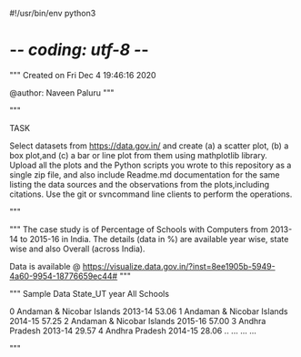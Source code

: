 #!/usr/bin/env python3
# -*- coding: utf-8 -*-
"""
Created on Fri Dec  4 19:46:16 2020

@author: Naveen Paluru
"""

"""

TASK 

Select datasets from https://data.gov.in/ and create (a) a scatter plot, (b) a box plot,and 
(c)  a  bar  or  line  plot  from  them  using  mathplotlib  library. Upload all the  plots
and the Python scripts you wrote to this repository as a single zip file, and also include 
Readme.md documentation for the same listing the data sources and the observations from the 
plots,including citations. Use the git or svncommand line clients to perform the operations.

"""

"""
The case study is of Percentage of Schools with Computers from 2013-14 to 2015-16 in India.
The details (data in %) are available year wise, state wise and also Overall (across India).

Data is available @ https://visualize.data.gov.in/?inst=8ee1905b-5949-4a60-9954-18776659ec44#
"""

"""
Sample Data
                      State_UT     year  All Schools
                      
0    Andaman & Nicobar Islands  2013-14        53.06
1    Andaman & Nicobar Islands  2014-15        57.25
2    Andaman & Nicobar Islands  2015-16        57.00
3               Andhra Pradesh  2013-14        29.57
4               Andhra Pradesh  2014-15        28.06
..                         ...      ...          ...

"""
